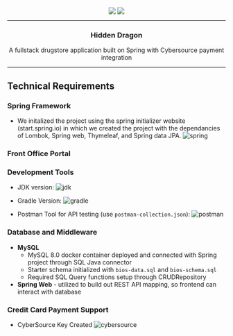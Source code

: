<div align="center">
<img align="center" src="https://img.shields.io/static/v1?label=author&message=tsunfire&color=ffd74a&style=for-the-badge&logo=data%3Aimage/png%3Bbase64%2CiVBORw0KGgoAAAANSUhEUgAAABQAAAATCAYAAACQjC21AAAACXBIWXMAAAsTAAALEwEAmpwYAAAAIGNIUk0AAHpFAACAgwAA/FcAAIDoAAB5FgAA8QEAADtfAAAcheDStWoAAAD0SURBVHjarJQ9SoNBEEDfp00q8QoxQgoPYG1pkQPYWpgbWAvaWRm7NLlGUEEQFETwD8RCsLCMYK%2BQvDQRJNlvv93EB9vM7jx2Z4ZFJbJ21Qt1oH6ql2o7llO2sayeW86VWssRnlnNdaqwZTo70/lLzNImnb3pQEi4niFcSxEOM4TDFOFzhvBlJhJoymZGU7ZSx%2BY0QdbLmUPUTkTWLcsr1FiN6sA2sAEUwCvQB97KEqqEAKtAYyJ8B76ipwPXbqgH6p36HXjuj3qvHqnNqhoeqyPzOAkJa%2Bqt8/OkrvwV3rg4j7/Cff%2BPw0J9mHwIshgF8DEeAPZgZ0kPPubLAAAAAElFTkSuQmCC">

<img align="center" src="https://img.shields.io/static/v1?label=author&message=brandon cheu&color=ffd74a&style=for-the-badge&logo=data%3Aimage/png%3Bbase64%2CiVBORw0KGgoAAAANSUhEUgAAABQAAAATCAYAAACQjC21AAAACXBIWXMAAAsTAAALEwEAmpwYAAAAIGNIUk0AAHpFAACAgwAA/FcAAIDoAAB5FgAA8QEAADtfAAAcheDStWoAAAD0SURBVHjarJQ9SoNBEEDfp00q8QoxQgoPYG1pkQPYWpgbWAvaWRm7NLlGUEEQFETwD8RCsLCMYK%2BQvDQRJNlvv93EB9vM7jx2Z4ZFJbJ21Qt1oH6ql2o7llO2sayeW86VWssRnlnNdaqwZTo70/lLzNImnb3pQEi4niFcSxEOM4TDFOFzhvBlJhJoymZGU7ZSx%2BY0QdbLmUPUTkTWLcsr1FiN6sA2sAEUwCvQB97KEqqEAKtAYyJ8B76ipwPXbqgH6p36HXjuj3qvHqnNqhoeqyPzOAkJa%2Bqt8/OkrvwV3rg4j7/Cff%2BPw0J9mHwIshgF8DEeAPZgZ0kPPubLAAAAAElFTkSuQmCC">
</div>

---

<h3 align="center">Hidden Dragon</h3>

<p align="center">A fullstack drugstore application built on Spring with Cybersource payment integration</p>

---

## Technical Requirements

### Spring Framework

- We initalized the project using the spring initializer website (start.spring.io) in which we created the project with the dependancies of Lombok, Spring web, Thymeleaf, and Spring data JPA.
  ![spring](https://user-images.githubusercontent.com/54514627/143801689-0906eaaf-adeb-41d8-a4cd-0483feef9189.PNG)

### Front Office Portal

### Development Tools

- JDK version:
  ![jdk](https://user-images.githubusercontent.com/54514627/143801729-709c88a8-3b21-4ca5-9389-c0d77ab0b579.PNG)

- Gradle Version:
  ![gradle](https://user-images.githubusercontent.com/54514627/143801756-3f96c96e-e61d-469f-9227-0893fbbb2e76.PNG)
  
- Postman Tool for API testing (use `postman-collection.json`):
  ![postman](https://user-images.githubusercontent.com/28630104/143964589-51baf82f-5872-4bf5-87f7-73b6fb4ff1af.png)


### Database and Middleware

- **MySQL**
  - MySQL 8.0 docker container deployed and connected with Spring project through SQL Java connector
  - Starter schema initialized with `bios-data.sql` and `bios-schema.sql`
  - Required SQL Query functions setup through CRUDRepository
- **Spring Web** - utilized to build out REST API mapping, so frontend can interact with database

### Credit Card Payment Support

- CyberSource Key Created
  ![cybersource](https://user-images.githubusercontent.com/54514627/143804123-466605bd-f3a6-4298-aafc-8022adc2507a.PNG)
